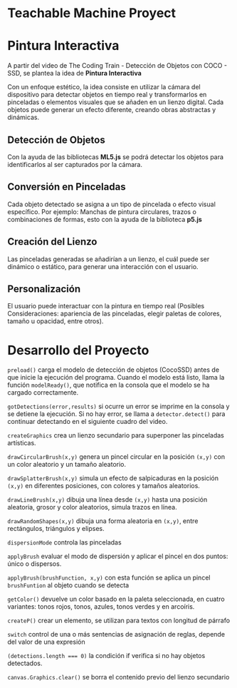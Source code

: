 # Teachable Machine Proyect

# Pintura Interactiva

A partir del video de The Coding Train - Detección de Objetos con COCO - SSD, se plantea la idea de **Pintura Interactiva**

Con un enfoque estético, la idea consiste en utilizar la cámara del dispositivo para detectar objetos en tiempo real y transformarlos en pinceladas o elementos visuales que se añaden en un lienzo digital. Cada objetos puede generar un efecto diferente, creando obras abstractas y dinámicas.

## Detección de Objetos

Con la ayuda de las bibliotecas **ML5.js** se podrá detectar los objetos para identificarlos al ser capturados por la cámara.

## Conversión en Pinceladas

Cada objeto detectado se asigna a un tipo de pincelada o efecto visual específico. Por ejemplo: Manchas de pintura circulares, trazos o combinaciones de formas, esto con la ayuda de la biblioteca **p5.js**

## Creación del Lienzo

Las pinceladas generadas se añadirían a un lienzo, el cuál puede ser dinámico o estático, para generar una interacción con el usuario.

## Personalización

El usuario puede interactuar con la pintura en tiempo real (Posibles Consideraciones: apariencia de las pinceladas, elegir paletas de colores, tamaño u opacidad, entre otros).

# Desarrollo del Proyecto

`preload()` carga el modelo de detección de objetos (CocoSSD) antes de que inicie la ejecución del programa. Cuando el modelo está listo, llama la función `modelReady()`, que notifica en la consola que el modelo se ha cargado correctamente.

`gotDetections(error,results)` si ocurre un error se imprime en la consola y se detiene la ejecución. Si no hay error, se llama a `detector.detect()` para continuar detectando en el siguiente cuadro del video.

`createGraphics` crea un lienzo secundario para superponer las pinceladas artísticas.

`drawCircularBrush(x,y)` genera un pincel circular en la posición `(x,y)` con un color aleatorio y un tamaño aleatorio.

`drawSplatterBrush(x,y)` simula un efecto de salpicaduras en la posición `(x,y)` en diferentes posiciones, con colores y tamaños aleatorios.

`drawLineBrush(x,y)` dibuja una línea desde `(x,y)` hasta una posición aleatoria, grosor y color aleatorios, simula trazos en línea.

`drawRandomShapes(x,y)` dibuja una forma aleatoria en `(x,y)`, entre rectángulos, triángulos y elipses.

`dispersionMode` controla las pinceladas

`applyBrush` evaluar el modo de dispersión y aplicar el pincel en dos puntos: único o dispersos.

`applyBrush(brushFunction, x,y)` con esta función se aplica un pincel `brushFuntion` al objeto cuando se detecta

`getColor()` devuelve un color basado en la paleta seleccionada, en cuatro variantes: tonos rojos, tonos, azules, tonos verdes y en arcoíris.

`createP()` crear un elemento, se utilizan para textos con longitud de párrafo

`switch` control de una o más sentencias de asignación de reglas, depende del valor de una expresión

`(detections.length === 0)` la condición if verifica si no hay objetos detectados.

`canvas.Graphics.clear()` se borra el contenido previo del lienzo secundario
